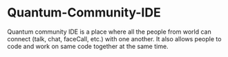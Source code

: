 # Quantum-Community-IDE
Quantum community IDE is a place where all the people from world can connect (talk, chat, faceCall, etc.) with one another. It also allows people to code and work on same code together at the same time.
